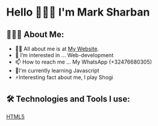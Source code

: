 # Hello 👋👋👋 I'm Mark Sharban
## 👨🏻‍💻 About Me:
- 🙋‍♂️ All about me is at [My Website](https://marksharban.github.io/First-Portfolio/).
- 👀 I’m interested in ... Web-development
- 📫 How to reach me ... My WhatsApp (+32476680305)
- 🌱I'm currently learning Javascript
- ⚡Interesting fact about me, I play Shogi
## 🛠️ Technologies and Tools I use:
  [HTML5](https://camo.githubusercontent.com/d63d473e728e20a286d22bb2226a7bf45a2b9ac6c72c59c0e61e9730bfe4168c/68747470733a2f2f696d672e736869656c64732e696f2f62616467652f48544d4c352d4533344632363f7374796c653d666f722d7468652d6261646765266c6f676f3d68746d6c35266c6f676f436f6c6f723d7768697465) 


